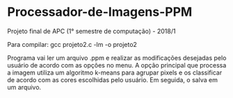 # Processador-de-Imagens-PPM
Projeto final de APC (1° semestre de computação) - 2018/1

Para compilar: gcc projeto2.c -lm -o projeto2

Programa vai ler um arquivo .ppm e realizar as modificações desejadas pelo usuário de acordo com as opções no menu. A opção principal que processa a imagem utiliza um algoritmo k-means para agrupar pixels e os classificar de acordo com as cores escolhidas pelo usuário. Em seguida, o salva em um arquivo.
